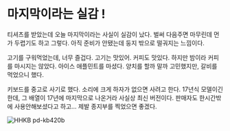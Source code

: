 # 마지막이라는 실감 !

티셔츠를 받았는데 오늘 마지막이라는 사실이 실감이 났다. 
벌써 다음주면 마무린데 먼가 두렵기도 하고 그렇다. 
아직 준비가 안됐는데 둥지 밖으로 떨궈지는 느낌이다.

고기를 구워먹었는데, 너무 즐겁다. 고기는 맛있어.
커피도 맛있다. 하지만 밤이라 커피를 마시지는 않았다. 
아이스 애플민트를 마셨다. 양치를 할까 말까 고민했지만, 갈비를 먹었으니 했다.

키보드를 중고로 사기로 했다. 소리에 크게 하자가 없으면 사려고 한다. 
17년식 모델이긴 한데, 그 배열이 17년에 마지막으로 나온거라 사실상 최신 버전이다.
판매자도 한시간밖에 사용안해보셨다고 하고... 제발 종지부를 찍었으면 좋겠다.

![HHKB pd-kb420b](https://auctions.afimg.jp/n363477212/ya/image/n363477212.1.jpg)
